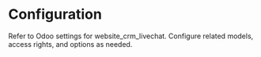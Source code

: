 # Configuration

Refer to Odoo settings for website_crm_livechat. Configure related models, access rights, and options as needed.
